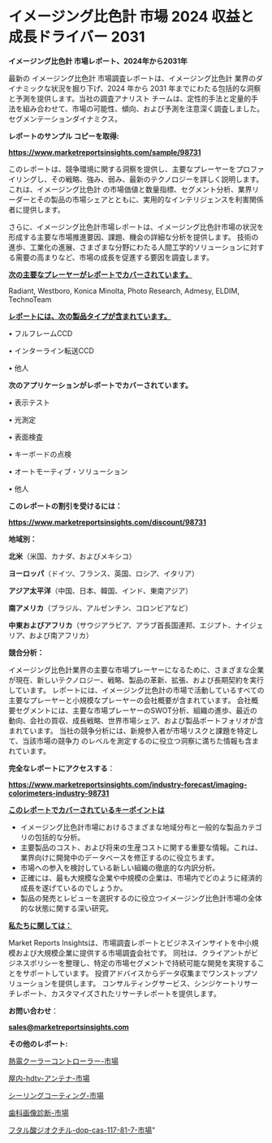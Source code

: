 # イメージング比色計 市場 2024 収益と成長ドライバー 2031

<strong>イメージング比色計 市場レポート、2024年から2031年</strong>

最新の イメージング比色計 市場調査レポートは、イメージング比色計 業界のダイナミックな状況を掘り下げ、2024 年から 2031 年までにわたる包括的な洞察と予測を提供します。当社の調査アナリスト チームは、定性的手法と定量的手法を組み合わせて、市場の可能性、傾向、および予測を注意深く調査しました。 セグメンテーションダイナミクス。



<strong>レポートのサンプル コピーを取得:</strong> <a href=https://www.marketreportsinsights.com/sample/98731>

<strong><u>https://www.marketreportsinsights.com/sample/98731</u></strong></a>

このレポートは、競争環境に関する洞察を提供し、主要なプレーヤーをプロファイリングし、その戦略、強み、弱み、最新のテクノロジーを詳しく説明します。 これは、イメージング比色計 の市場価値と数量指標、セグメント分析、業界リーダーとその製品の市場シェアとともに、実用的なインテリジェンスを利害関係者に提供します。

さらに、イメージング比色計市場レポートは、イメージング比色計市場の状況を形成する主要な市場推進要因、課題、機会の詳細な分析を提供します。 技術の進歩、工業化の進展、さまざまな分野にわたる人間工学的ソリューションに対する需要の高まりなど、市場の成長を促進する要因を調査します。



<strong><u>次の主要なプレーヤーがレポートでカバーされています。</u></strong>

Radiant, Westboro, Konica Minolta, Photo Research, Admesy, ELDIM, TechnoTeam



<strong><u><b>レポートには、次の製品タイプが含まれています。</b></u></strong>

• フルフレームCCD

• インターライン転送CCD

• 他人



<strong><b>次のアプリケーションがレポートでカバーされています。</b></strong>

• 表示テスト

• 光測定

• 表面検査

• キーボードの点検

• オートモーティブ・ソリューション

• 他人



<strong><b>このレポートの割引を受けるには：</b></strong><a href=https://www.marketreportsinsights.com/discount/98731>

<strong><u>https://www.marketreportsinsights.com/discount/98731</u></strong></a>



<strong>地域別：</strong>



<strong>北米</strong>（米国、カナダ、およびメキシコ）



<strong>ヨーロッパ</strong>（ドイツ、フランス、英国、ロシア、イタリア）



<strong>アジア太平洋</strong>（中国、日本、韓国、インド、東南アジア）



<strong>南アメリカ</strong>（ブラジル、アルゼンチン、コロンビアなど）



<strong>中東およびアフリカ</strong>（サウジアラビア、アラブ首長国連邦、エジプト、ナイジェリア、および南アフリカ）



<strong>競合分析：</strong>

イメージング比色計業界の主要な市場プレーヤーになるために、さまざまな企業が現在、新しいテクノロジー、戦略、製品の革新、拡張、および長期契約を実行しています。 レポートには、イメージング比色計の市場で活動しているすべての主要なプレーヤーと小規模なプレーヤーの会社概要が含まれています。 会社概要セグメントには、主要な市場プレーヤーのSWOT分析、組織の進歩、最近の動向、会社の買収、成長戦略、世界市場シェア、および製品ポートフォリオが含まれています。 当社の競争分析には、新規参入者が市場リスクと課題を特定して、当該市場の競争力 のレベルを測定するのに役立つ洞察に満ちた情報も含まれています。



<strong>完全なレポートにアクセスする</strong>：

<a href=https://www.marketreportsinsights.com/industry-forecast/imaging-colorimeters-industry-98731>

<strong><u>https://www.marketreportsinsights.com/industry-forecast/imaging-colorimeters-industry-98731</u></strong></a>



<strong><u><b>このレポートでカバーされているキーポイントは</b></u></strong>
<ul>
  <li>イメージング比色計市場におけるさまざまな地域分布と一般的な製品カテゴリの包括的な分析。</li>
  <li>主要製品のコスト、および将来の生産コストに関する重要な情報。これは、業界向けに開発中のデータベースを修正するのに役立ちます。</li>
  <li>市場への参入を検討している新しい組織の徹底的な内訳分析。</li>
  <li>正確には、最も大規模な企業や中規模の企業は、市場内でどのように経済的成長を遂げているのでしょうか。</li>
  <li>製品の発売とレビューを選択するのに役立つイメージング比色計市場の全体的な状態に関する深い研究。</li>
</ul>


<strong><u><b>私たちに関しては：</b></u></strong>

Market Reports Insightsは、市場調査レポートとビジネスインサイトを中小規模および大規模企業に提供する市場調査会社です。 同社は、クライアントがビジネスポリシーを整理し、特定の市場セグメントで持続可能な開発を実現することをサポートしています。 投資アドバイスからデータ収集までワンストップソリューションを提供します。 コンサルティングサービス、シンジケートリサーチレポート、カスタマイズされたリサーチレポートを提供します。



<strong><b>お問い合わせ</b></strong>：

<a href=mailto:sales@marketreportsinsights.com>

<strong><u>sales@marketreportsinsights.com</u></strong></a>



<strong>その他のレポート:</strong>

<a href=https://www.linkedin.com/pulse/熱電クーラーコントローラー-市場-2023-競争分析と事業成長-2030-pr-news-hub-div2f/>熱電クーラーコントローラー-市場</a>

<a href=https://www.linkedin.com/pulse/屋内-hdtv-アンテナ-市場-2023-総利益と主要ベンダー-2030-rsdcf/>屋内-hdtv-アンテナ-市場</a>

<a href=https://www.linkedin.com/pulse/シーリングコーティング-市場-2023-総合分析と事業成長戦略-2030-pr-news-hub-8albf/>シーリングコーティング-市場</a>

<a href=https://www.linkedin.com/pulse/歯科画像診断-市場-2023-新興市場-将来の動向と市場需要-2030-analytics-avenue-360-analysis-umkmf/>歯科画像診断-市場</a>

<a href=https://www.linkedin.com/pulse/フタル酸ジオクチル-dop-cas-117-81-7-市場-2023-avnqf/>フタル酸ジオクチル-dop-cas-117-81-7-市場</a>"

